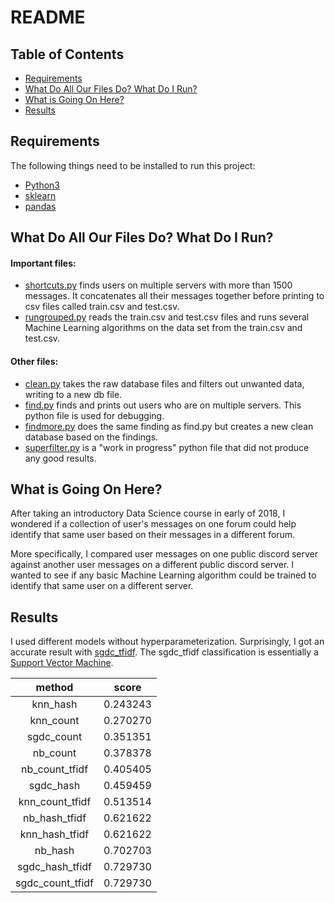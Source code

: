 # README

## Table of Contents  
+ [Requirements](#Requirements)
+ [What Do All Our Files Do? What Do I Run?](#What_Do_All_Our_Files_Do?_What_Do_I_Run?)
+ [What is Going On Here?](#What_is_Going_On_Here?)
+ [Results](#Results)

<a name="Requirements"/>

## Requirements

The following things need to be installed to run this project: 
- [Python3](https://www.python.org/downloads/)
- [sklearn](https://scikit-learn.org/stable/install.html)
- [pandas](https://pandas.pydata.org/pandas-docs/stable/install.html)

<a name="What_Do_All_Our_Files_Do?_What_Do_I_Run?"/>

## What Do All Our Files Do? What Do I Run?

#### Important files: ####
- [shortcuts.py](shortcuts.py) finds users on multiple servers with more than 1500 messages. It concatenates all their messages together before printing to csv files called train.csv and test.csv.
- [rungrouped.py](rungrouped.py) reads the train.csv and test.csv files and runs several Machine Learning algorithms on the data set from the train.csv and test.csv.

#### Other files: ####
- [clean.py](clean.py) takes the raw database files and filters out unwanted data, writing to a new db file.
- [find.py](find.py) finds and prints out users who are on multiple servers. This python file is used for debugging.
- [findmore.py](findmore.py) does the same finding as find.py but creates a new clean database based on the findings.
- [superfilter.py](superfilter.py) is a "work in progress" python file that did not produce any good results.

<a name="What_is_Going_On_Here?"/>

## What is Going On Here?

After taking an introductory Data Science course in early of 2018, I wondered if a collection of user's messages on one forum could help identify that same user based on their messages in a different forum. 

More specifically, I compared user messages on one public discord server against another user messages on a different public discord server. I wanted to see if any basic Machine Learning algorithm could be trained to identify that same user on a different server.

<a name="Results"/>

## Results

I used different models without hyperparameterization. Surprisingly, I got an accurate result with [sgdc_tfidf](https://scikit-learn.org/stable/modules/generated/sklearn.feature_extraction.text.TfidfVectorizer.html). The sgdc_tfidf classification is essentially a [Support Vector Machine](https://scikit-learn.org/stable/modules/svm.html).

**method**|**score**
:-----:|:-----:
knn\_hash|0.243243
knn\_count|0.270270
sgdc\_count|0.351351
nb\_count|0.378378
nb\_count\_tfidf|0.405405
sgdc\_hash|0.459459
knn\_count\_tfidf|0.513514
nb\_hash\_tfidf|0.621622
knn\_hash\_tfidf|0.621622
nb\_hash|0.702703
sgdc\_hash\_tfidf|0.729730
sgdc\_count\_tfidf|0.729730